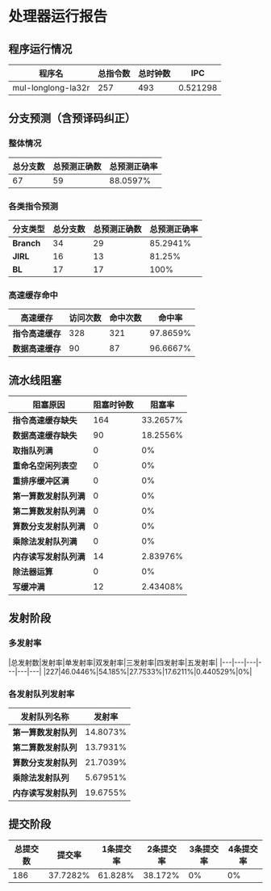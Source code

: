 # 处理器运行报告
## 程序运行情况
|程序名|总指令数|总时钟数|IPC|
|---|---|---|---|
|mul-longlong-la32r|257|493|0.521298|

## 分支预测（含预译码纠正）
### 整体情况
|总分支数|总预测正确数|总预测正确率|
|---|---|---|
|67|59|88.0597%|

### 各类指令预测
|分支类型|总分支数|总预测正确数|总预测正确率|
|---|---|---|---|
|**Branch**| 34 | 29 | 85.2941%|
|**JIRL**| 16 | 13 | 81.25%|
|**BL**| 17 | 17 | 100%|

### 高速缓存命中
|高速缓存|访问次数|命中次数|命中率|
|---|---|---|---|
|**指令高速缓存**| 328 | 321 | 97.8659%|
|**数据高速缓存**| 90 | 87 | 96.6667%|
## 流水线阻塞
|阻塞原因|阻塞时钟数|阻塞率|
|---|---|---|
|**指令高速缓存缺失**| 164 | 33.2657%|
|**数据高速缓存缺失**| 90 | 18.2556%|
|**取指队列满**| 0 | 0%|
|**重命名空闲列表空**|0 | 0%|
|**重排序缓冲区满**|0 | 0%|
|**第一算数发射队列满**|0 | 0%|
|**第二算数发射队列满**|0 | 0%|
|**算数分支发射队列满**|0 | 0%|
|**乘除法发射队列满**|0 | 0%|
|**内存读写发射队列满**|14 | 2.83976%|
|**除法器运算**|0 | 0%|
|**写缓冲满**|12 | 2.43408%|

## 发射阶段
### 多发射率
|总发射数|发射率|单发射率|双发射率|三发射率|四发射率|五发射率|
|---|---|---|---|---|---|
|227|46.0446%|54.185%|27.7533%|17.6211%|0.440529%|0%|

### 各发射队列发射率
|发射队列名称|发射率|
|---|---|
|**第一算数发射队列**|14.8073%|
|**第二算数发射队列**|13.7931%|
|**算数分支发射队列**|21.7039%|
|**乘除法发射队列**|5.67951%|
|**内存读写发射队列**|19.6755%|

## 提交阶段
|总提交数|提交率|1条提交率|2条提交率|3条提交率|4条提交率|
|---|---|---|---|---|---|
|186|37.7282%|61.828%|38.172%|0%|0%|
